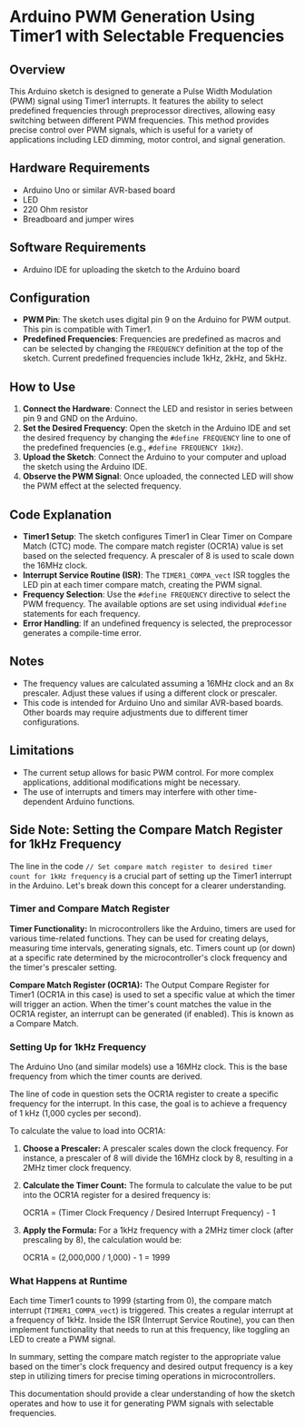 # Arduino PWM Generation Using Timer1 with Selectable Frequencies

## Overview

This Arduino sketch is designed to generate a Pulse Width Modulation (PWM) signal using Timer1 interrupts. It features the ability to select predefined frequencies through preprocessor directives, allowing easy switching between different PWM frequencies. This method provides precise control over PWM signals, which is useful for a variety of applications including LED dimming, motor control, and signal generation.

## Hardware Requirements

- Arduino Uno or similar AVR-based board
- LED
- 220 Ohm resistor
- Breadboard and jumper wires

## Software Requirements

- Arduino IDE for uploading the sketch to the Arduino board

## Configuration

- **PWM Pin**: The sketch uses digital pin 9 on the Arduino for PWM output. This pin is compatible with Timer1.
- **Predefined Frequencies**: Frequencies are predefined as macros and can be selected by changing the `FREQUENCY` definition at the top of the sketch. Current predefined frequencies include 1kHz, 2kHz, and 5kHz.

## How to Use

1. **Connect the Hardware**: Connect the LED and resistor in series between pin 9 and GND on the Arduino.
2. **Set the Desired Frequency**: Open the sketch in the Arduino IDE and set the desired frequency by changing the `#define FREQUENCY` line to one of the predefined frequencies (e.g., `#define FREQUENCY 1kHz`).
3. **Upload the Sketch**: Connect the Arduino to your computer and upload the sketch using the Arduino IDE.
4. **Observe the PWM Signal**: Once uploaded, the connected LED will show the PWM effect at the selected frequency.

## Code Explanation

- **Timer1 Setup**: The sketch configures Timer1 in Clear Timer on Compare Match (CTC) mode. The compare match register (OCR1A) value is set based on the selected frequency. A prescaler of 8 is used to scale down the 16MHz clock.
- **Interrupt Service Routine (ISR)**: The `TIMER1_COMPA_vect` ISR toggles the LED pin at each timer compare match, creating the PWM signal.
- **Frequency Selection**: Use the `#define FREQUENCY` directive to select the PWM frequency. The available options are set using individual `#define` statements for each frequency.
- **Error Handling**: If an undefined frequency is selected, the preprocessor generates a compile-time error.

## Notes

- The frequency values are calculated assuming a 16MHz clock and an 8x prescaler. Adjust these values if using a different clock or prescaler.
- This code is intended for Arduino Uno and similar AVR-based boards. Other boards may require adjustments due to different timer configurations.

## Limitations

- The current setup allows for basic PWM control. For more complex applications, additional modifications might be necessary.
- The use of interrupts and timers may interfere with other time-dependent Arduino functions.

## Side Note: Setting the Compare Match Register for 1kHz Frequency

The line in the code `// Set compare match register to desired timer count for 1kHz frequency` is a crucial part of setting up the Timer1 interrupt in the Arduino. Let's break down this concept for a clearer understanding.

### Timer and Compare Match Register

**Timer Functionality:** In microcontrollers like the Arduino, timers are used for various time-related functions. They can be used for creating delays, measuring time intervals, generating signals, etc. Timers count up (or down) at a specific rate determined by the microcontroller's clock frequency and the timer's prescaler setting.

**Compare Match Register (OCR1A):** The Output Compare Register for Timer1 (OCR1A in this case) is used to set a specific value at which the timer will trigger an action. When the timer's count matches the value in the OCR1A register, an interrupt can be generated (if enabled). This is known as a Compare Match.

### Setting Up for 1kHz Frequency

The Arduino Uno (and similar models) use a 16MHz clock. This is the base frequency from which the timer counts are derived.

The line of code in question sets the OCR1A register to create a specific frequency for the interrupt. In this case, the goal is to achieve a frequency of 1 kHz (1,000 cycles per second).

To calculate the value to load into OCR1A:

1. **Choose a Prescaler:** A prescaler scales down the clock frequency. For instance, a prescaler of 8 will divide the 16MHz clock by 8, resulting in a 2MHz timer clock frequency.

2. **Calculate the Timer Count:** The formula to calculate the value to be put into the OCR1A register for a desired frequency is:

   OCR1A = (Timer Clock Frequency / Desired Interrupt Frequency) - 1

3. **Apply the Formula:** For a 1kHz frequency with a 2MHz timer clock (after prescaling by 8), the calculation would be:

   OCR1A = (2,000,000 / 1,000) - 1 = 1999

### What Happens at Runtime

Each time Timer1 counts to 1999 (starting from 0), the compare match interrupt (`TIMER1_COMPA_vect`) is triggered. This creates a regular interrupt at a frequency of 1kHz. Inside the ISR (Interrupt Service Routine), you can then implement functionality that needs to run at this frequency, like toggling an LED to create a PWM signal.

In summary, setting the compare match register to the appropriate value based on the timer's clock frequency and desired output frequency is a key step in utilizing timers for precise timing operations in microcontrollers.

This documentation should provide a clear understanding of how the sketch operates and how to use it for generating PWM signals with selectable frequencies.
